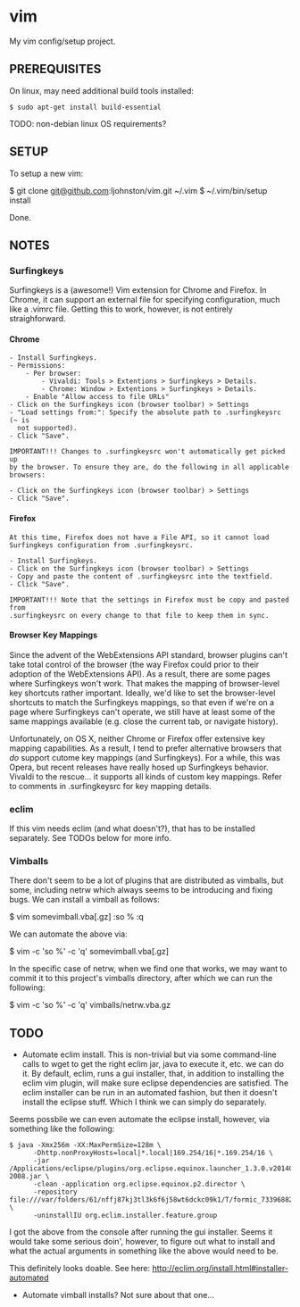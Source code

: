 # vim

My vim config/setup project.

## PREREQUISITES

On linux, may need additional build tools installed:

    $ sudo apt-get install build-essential

TODO: non-debian linux OS requirements?

## SETUP

To setup a new vim:

$ git clone git@github.com:ljohnston/vim.git ~/.vim
$ ~/.vim/bin/setup install

Done.

## NOTES

### Surfingkeys

Surfingkeys is a (awesome!) Vim extension for Chrome and Firefox. In Chrome, it
can support an external file for specifying configuration, much like a .vimrc
file. Getting this to work, however, is not entirely straighforward.

#### Chrome

    - Install Surfingkeys.
    - Permissions:
        - Per browser:
            - Vivaldi: Tools > Extentions > Surfingkeys > Details.
            - Chrome: Window > Extentions > Surfingkeys > Details.
        - Enable "Allow access to file URLs"
    - Click on the Surfingkeys icon (browser toolbar) > Settings
    - "Load settings from:": Specify the absolute path to .surfingkeysrc (~ is
      not supported).
    - Click "Save".

    IMPORTANT!!! Changes to .surfingkeysrc won't automatically get picked up
    by the browser. To ensure they are, do the following in all applicable
    browsers:

    - Click on the Surfingkeys icon (browser toolbar) > Settings
    - Click "Save".

#### Firefox

    At this time, Firefox does not have a File API, so it cannot load
    Surfingkeys configuration from .surfingkeysrc.

    - Install Surfingkeys.
    - Click on the Surfingkeys icon (browser toolbar) > Settings
    - Copy and paste the content of .surfingkeysrc into the textfield.
    - Click "Save".

    IMPORTANT!!! Note that the settings in Firefox must be copy and pasted from
    .surfingkeysrc on every change to that file to keep them in sync.

#### Browser Key Mappings

Since the advent of the WebExtensions API standard, browser plugins can't take
total control of the browser (the way Firefox could prior to their adoption of
the WebExtensions API). As a result, there are some pages where Surfingkeys
won't work. That makes the mapping of browser-level key shortcuts rather
important. Ideally, we'd like to set the browser-level shortcuts to match the
Surfingkeys mappings, so that even if we're on a page where Surfingkeys can't
operate, we still have at least some of the same mappings available (e.g. close
the current tab, or navigate history).

Unfortunately, on OS X, neither Chrome or Firefox offer extensive key mapping
capabilities. As a result, I tend to prefer alternative browsers that _do_
support cutome key mappings (and Surfingkeys). For a while, this was Opera, but
recent releases have really hosed up Surfingkeys behavior. Vivaldi to the
rescue... it supports all kinds of custom key mappings. Refer to comments in
.surfingkeysrc for key mapping details.

### eclim

If this vim needs eclim (and what doesn't?), that has to be installed
separately. See TODOs below for more info.

### Vimballs

There don't seem to be a lot of plugins that are distributed as vimballs, but
some, including netrw which always seems to be introducing and fixing bugs. We
can install a vimball as follows:

$ vim somevimball.vba[.gz]
:so %
:q

We can automate the above via:

$ vim -c 'so %' -c 'q' somevimball.vba[.gz]

In the specific case of netrw, when we find one that works, we may want to
commit it to this project's vimballs directory, after which we can run the
following:

$ vim -c 'so %' -c 'q' vimballs/netrw.vba.gz

## TODO

- Automate eclim install. This is non-trivial but via some command-line
calls to wget to get the right eclim jar, java to execute it, etc. we
can do it. By default, eclim, runs a gui installer, that, in addition
to installing the eclim vim plugin, will make sure eclipse dependencies
are satisfied. The eclim installer can be run in an automated fashion,
but then it doesn't install the eclipse stuff. Which I think we can
simply do separately.

Seems possbile we can even automate the eclipse install, however, via 
something like the following:

  ```
  $ java -Xmx256m -XX:MaxPermSize=128m \
        -Dhttp.nonProxyHosts=local|*.local|169.254/16|*.169.254/16 \
        -jar /Applications/eclipse/plugins/org.eclipse.equinox.launcher_1.3.0.v20140415-2008.jar \
        -clean -application org.eclipse.equinox.p2.director \
        -repository file:///var/folders/61/nffj87kj3tl3k6f6j58wt6dckc09k1/T/formic_73396882/update \
        -uninstallIU org.eclim.installer.feature.group
  ```

I got the above from the console after running the gui installer.
Seems it would take some serious doin', however, to figure out what to
install and what the actual arguments in something like the above
would need to be.

This definitely looks doable. See here:  http://eclim.org/install.html#installer-automated

- Automate vimball installs? Not sure about that one...
